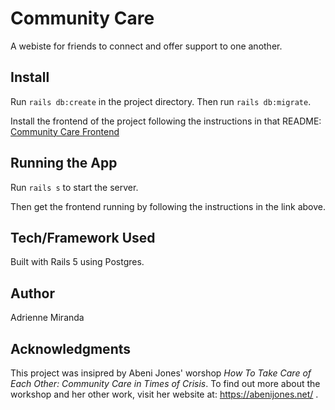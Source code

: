 Community Care
========================

A webiste for friends to connect and offer support to one another.

## Install

Run `rails db:create` in the project directory.
Then run `rails db:migrate`.

Install the frontend of the project following the instructions in that README: [Community Care Frontend](https://github.com/adriennem76/friend-support-frontend)

## Running the App

Run `rails s` to start the server.

Then get the frontend running by following the instructions in the link above. 

## Tech/Framework Used

Built with Rails 5 using Postgres.

## Author

Adrienne Miranda

## Acknowledgments

This project was insipred by Abeni Jones' worshop *How To Take Care of Each Other: Community Care in Times of Crisis*. To find out more about the workshop and her other work, visit her website at: https://abenijones.net/ .
